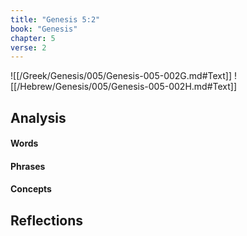 ```yaml
---
title: "Genesis 5:2"
book: "Genesis"
chapter: 5
verse: 2
---
```

![[/Greek/Genesis/005/Genesis-005-002G.md#Text]]
![[/Hebrew/Genesis/005/Genesis-005-002H.md#Text]]

## Analysis

#### Words

#### Phrases

#### Concepts

## Reflections
